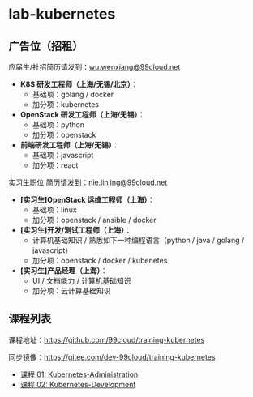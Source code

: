 # lab-kubernetes

## 广告位（招租）

应届生/社招简历请发到：<wu.wenxiang@99cloud.net>

- **K8S 研发工程师（上海/无锡/北京）**：
    - 基础项：golang / docker
    - 加分项：kubernetes
- **OpenStack 研发工程师（上海/无锡）**：
    - 基础项：python
    - 加分项：openstack
- **前端研发工程师（上海/无锡）**：
    - 基础项：javascript
    - 加分项：react

[实习生职位](doc/99cloud.pdf) 简历请发到：<nie.linjing@99cloud.net>

- **[实习生]OpenStack 运维工程师（上海）**：
    - 基础项：linux
    - 加分项：openstack / ansible / docker
- **[实习生]开发/测试工程师（上海）**：
    - 计算机基础知识 / 熟悉如下一种编程语言（python / java / golang / javascript）
    - 加分项：openstack / docker / kubenetes
- **[实习生]产品经理（上海）**：
    - UI / 文档能力 / 计算机基础知识
    - 加分项：云计算基础知识

## 课程列表

课程地址：<https://github.com/99cloud/training-kubernetes>

同步镜像：<https://gitee.com/dev-99cloud/training-kubernetes>

- [课程 01: Kubernetes-Administration](doc/class-01-Kubernetes-Administration.md)
- [课程 02: Kubernetes-Development](doc/class-02-Kubernetes-Development.md)

